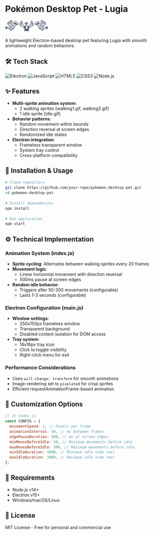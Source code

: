 # Pokémon Desktop Pet - Lugia

![Lugia Walking 1](assets/walking1.gif) ![Lugia Idle](assets/idle.gif) ![Lugia Walking 2](assets/walking2.gif)

A lightweight Electron-based desktop pet featuring Lugia with smooth animations and random behaviors.

## 🛠 Tech Stack

![Electron](https://img.shields.io/badge/Electron-2B2E3A?style=for-the-badge&logo=electron&logoColor=white)
![JavaScript](https://img.shields.io/badge/JavaScript-ES6+-F7DF1E?style=for-the-badge&logo=javascript&logoColor=black)
![HTML5](https://img.shields.io/badge/HTML5-E34F26?style=for-the-badge&logo=html5&logoColor=white)
![CSS3](https://img.shields.io/badge/CSS3-1572B6?style=for-the-badge&logo=css3&logoColor=white)
![Node.js](https://img.shields.io/badge/Node.js-14+-339933?style=for-the-badge&logo=node.js&logoColor=white)

## ✨ Features

- **Multi-sprite animation system**:
  - 2 walking sprites (walking1.gif, walking2.gif)
  - 1 idle sprite (idle.gif)
- **Behavior patterns**:
  - Random movement within bounds
  - Direction reversal at screen edges
  - Randomized idle states
- **Electron integration**:
  - Frameless transparent window
  - System tray control
  - Cross-platform compatibility

## 🚀 Installation & Usage

```bash
# Clone repository
git clone https://github.com/your-repo/pokemon-desktop-pet.git
cd pokemon-desktop-pet

# Install dependencies
npm install

# Run application
npm start
```

## ⚙️ Technical Implementation

### Animation System (index.js)

- **Sprite cycling**: Alternates between walking sprites every 20 frames
- **Movement logic**:
  - Linear horizontal movement with direction reversal
  - 500ms pause at screen edges
- **Random idle behavior**:
  - Triggers after 50-300 movements (configurable)
  - Lasts 1-3 seconds (configurable)

### Electron Configuration (main.js)

- **Window settings**:
  - 250x150px frameless window
  - Transparent background
  - Disabled context isolation for DOM access
- **Tray system**:
  - 16x16px tray icon
  - Click to toggle visibility
  - Right-click menu for exit

### Performance Considerations

- Uses `will-change: transform` for smooth animations
- Image-rendering set to `pixelated` for crisp sprites
- Efficient requestAnimationFrame-based animation

## 📝 Customization Options

```javascript
// In index.js
const CONFIG = {
  movementSpeed: 1, // Pixels per frame
  animationInterval: 50, // ms between frames
  edgePauseDuration: 500, // ms at screen edges
  minMovesBeforeIdle: 50, // Minimum movements before idle
  maxMovesBeforeIdle: 300, // Maximum movements before idle
  minIdleDuration: 1000, // Minimum idle time (ms)
  maxIdleDuration: 3000, // Maximum idle time (ms)
};
```

## 📌 Requirements

- Node.js v14+
- Electron v15+
- Windows/macOS/Linux

## 📜 License

MIT License - Free for personal and commercial use
